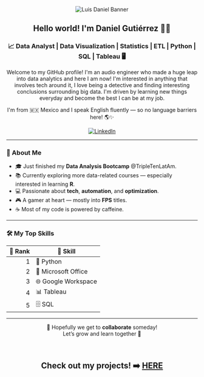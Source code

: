 <p align="center">
  <picture>
    <source media="(prefers-color-scheme: dark)" srcset="https://github.com/Gubato/Gubato/blob/main/Daniel%20Gutierrez%20-%20Git.png">
    <source media="(prefers-color-scheme: light)" srcset="https://github.com/Gubato/Gubato/blob/main/Daniel%20Gutierrez%20-%20Git.png">
    <img alt="Luis Daniel Banner" src="https://github.com/user-attachments/assets/6e1df3c2-e033-4ad2-88e2-5b1174e1baf1">
    
  </picture>
</p>

<h2 align="center"> Hello world! I'm Daniel Gutiérrez 🙋‍♂️ </h2>
<h3 align="center"> 📈 Data Analyst | Data Visualization | Statistics | ETL | Python | SQL | Tableau 🖥️ </h3>

<p align="center">
  Welcome to my GitHub profile! I'm an audio engineer who made a huge leap into data analytics and here I am now! I'm interested in anything that involves tech around it, I love being a detective and finding interesting conclusions surrounding big data. I'm driven by learning new things everyday and become the best I can be at my job. </p>
 <p align="center"> I'm from 🇲🇽 Mexico and I speak English fluently — so no language barriers here! 🌎✨
</p>

<div align ="center">
  <a href="[www.linkedin.com/in/danielgutierrez-dataanalyst](https://www.linkedin.com/in/luis-daniel-guti%C3%A9rrez-renero-a03558227/)">
    <img src="https://img.shields.io/badge/LinkedIn-0077B5?style=for-the-badge&logo=linkedin&logoColor=white" alt="LinkedIn"/>
  </a>
</div>

---

### 🚀 About Me

- 🎓 Just finished my **Data Analysis Bootcamp** @TripleTenLatAm.
- 📚 Currently exploring more data-related courses — especially interested in learning **R**.
- 💻 Passionate about **tech**, **automation**, and **optimization**.
- 🎮 A gamer at heart — mostly into **FPS** titles.
- ☕ Most of my code is powered by caffeine.

---

### 🛠️ My Top Skills

| 🥇 Rank | 🧠 Skill |
|--------:|---------|
| 1 | 🐍 Python |
| 2 | 🧾 Microsoft Office |
| 3 | 🌐 Google Workspace |
| 4 | 📊 Tableau |
| 5 | 🗄️ SQL |

---

<p align="center">
  🙌 Hopefully we get to <strong>collaborate</strong> someday!<br>
  Let’s grow and learn together 🚀
</p>
<br>
<h2 align="center">
  Check out my projects! ➡️ <a href="https://github.com/Gubato/Data-Analysis/tree/main" target="_blank">HERE</a>
</h2>
